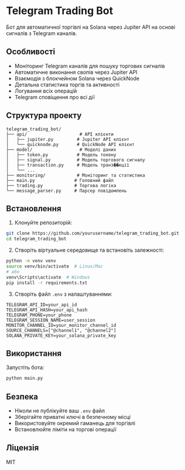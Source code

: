 # Telegram Trading Bot

Бот для автоматичної торгівлі на Solana через Jupiter API на основі сигналів з Telegram каналів.

## Особливості

- Моніторинг Telegram каналів для пошуку торгових сигналів
- Автоматичне виконання свопів через Jupiter API
- Взаємодія з блокчейном Solana через QuickNode
- Детальна статистика торгів та активності
- Логування всіх операцій
- Telegram сповіщення про всі дії

## Структура проекту

```
telegram_trading_bot/
├── api/                    # API клієнти
│   ├── jupiter.py         # Jupiter API клієнт
│   └── quicknode.py       # QuickNode API клієнт
├── model/                  # Моделі даних
│   ├── token.py           # Модель токену
│   ├── signal.py          # Модель торгового сигналу
│   ├── transaction.py     # Модель транз��кції
│   └── ...
├── monitoring/            # Моніторинг та статистика
├── main.py               # Головний файл
├── trading.py            # Торгова логіка
└── message_parser.py     # Парсер повідомлень
```

## Встановлення

1. Клонуйте репозиторій:
```bash
git clone https://github.com/yourusername/telegram_trading_bot.git
cd telegram_trading_bot
```

2. Створіть віртуальне середовище та встановіть залежності:
```bash
python -m venv venv
source venv/bin/activate  # Linux/Mac
# або
venv\Scripts\activate  # Windows
pip install -r requirements.txt
```

3. Створіть файл `.env` з налаштуваннями:
```env
TELEGRAM_API_ID=your_api_id
TELEGRAM_API_HASH=your_api_hash
TELEGRAM_PHONE=your_phone
TELEGRAM_SESSION_NAME=user_session
MONITOR_CHANNEL_ID=your_monitor_channel_id
SOURCE_CHANNELS=["@channel1", "@channel2"]
SOLANA_PRIVATE_KEY=your_solana_private_key
```

## Використання

Запустіть бота:
```bash
python main.py
```

## Безпека

- Ніколи не публікуйте ваш `.env` файл
- Зберігайте приватні ключі в безпечному місці
- Використовуйте окремий гаманець для торгівлі
- Встановлюйте ліміти на торгові операції

## Ліцензія

MIT 